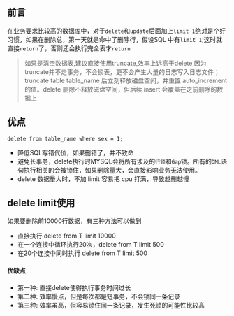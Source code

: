 ## 前言
在业务要求比较高的数据库中，对于`delete`和`update`后面加上`limit 1`绝对是个好习惯，如果在删除总，第一天就是命中了删除行，假设SQL 中有`limit 1`;这时就直接`return`了，否则还会执行完全表才`return`
> 如果是清空数据表,建议直接使用truncate,效率上远高于delete,因为truncate并不走事务，不会锁表，更不会产生大量的日志写入日志文件；truncate table table_name 后立刻释放磁盘空间，并重置 auto_increment 的值。delete 删除不释放磁盘空间，但后续 insert 会覆盖在之前删除的数据上

## 优点
```
delete from table_name where sex = 1;
```
- 降低SQL写错代价，如果删错了，并不致命
- 避免长事务，delete执行时MYSQL会将所有涉及的`行锁`和`Gap`锁。所有的`DML`语句执行相关的会被锁住，如果删除量大，会直接影响业务无法使用。
- delete 数据量大时，不加 limit 容易把 cpu 打满，导致越删越慢

## delete limit使用
如果要删除前10000行数据，有三种方法可以做到
- 直接执行 delete from T limit 10000
- 在一个连接中循环执行20次，delete from T limit 500
- 在20个连接中同时执行 delete from T limit 500

#### 优缺点
- 第一种: 直接delete使得执行事务时间过长
- 第二种: 效率慢点，但是每次都是短事务，不会锁同一条记录
- 第三种: 效率虽高，但容易锁住同一条记录，发生死锁的可能性比较高
